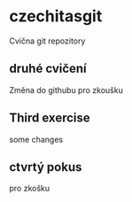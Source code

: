 # czechitasgit
Cvična git repozitory 

## druhé cvičení
Změna do githubu pro zkoušku

## Third exercise
some changes

## ctvrtý pokus
pro zkošku

